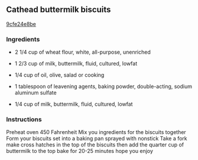 ## Cathead buttermilk biscuits

[9cfe24e8be](https://cookpad.com/us/recipes/348849-cathead-buttermilk-biscuits)

### Ingredients

 - 2 1/4 cup of wheat flour, white, all-purpose, unenriched

 - 1 2/3 cup of milk, buttermilk, fluid, cultured, lowfat

 - 1/4 cup of oil, olive, salad or cooking

 - 1 tablespoon of leavening agents, baking powder, double-acting, sodium aluminum sulfate

 - 1/4 cup of milk, buttermilk, fluid, cultured, lowfat

### Instructions

Preheat oven 450 Fahrenheit Mix you ingredients for the biscuits together Form your biscuits set into a baking pan sprayed with nonstick Take a fork make cross hatches in the top of the biscuits then add the quarter cup of buttermilk to the top bake for 20-25 minutes hope you enjoy